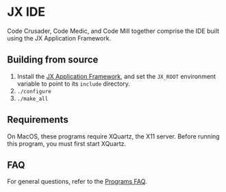 # JX IDE

Code Crusader, Code Medic, and Code Mill together comprise the IDE built using the JX Application Framework.


## Building from source

1. Install the [JX Application Framework](https://github.com/jafl/jx_application_framework),  and set the `JX_ROOT` environment variable to point to its `include` directory.
1. `./configure`
1. `./make_all`


## Requirements

On MacOS, these programs require XQuartz, the X11 server.  Before running this program, you must first start XQuartz.


## FAQ

For general questions, refer to the [Programs FAQ](https://github.com/jafl/jx_application_framework/blob/master/APPS.md).
